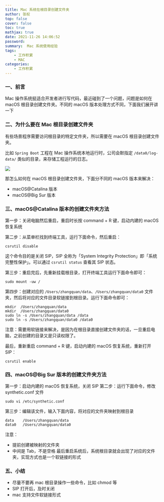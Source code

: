 ```yaml
---
title: Mac 系统在根目录创建文件夹
author: 张权
top: false
cover: false
toc: true
mathjax: true
date: 2021-11-26 14:06:52
password:
summary:  Mac 系统使用经验
tags:
	- 工作积累
	- MAC
categories:
	- 工作积累
---
```


### 一、前言

Mac 操作系统挺适合开发者进行写代码，最近碰到了一个问题，问题是如何在 macOS 根目录创建文件夹。不同的 macOS 版本处理方式不同，下面我们展开讲一下

### 二、为什么要在 Mac 根目录创建文件夹

有些场景程序需要访问根目录的特定文件夹，所以需要在 macOS 根目录创建文件夹。

比如 `Spring Boot` 工程在 Mac 操作系统本地运行时，公司会默指定 `/data0/log-data/` 类似的目录，来存储工程运行的日志。

![](https://cdn.jsdelivr.net/gh/dendi875/images/PicGo/mac-1.png)

那怎么如何在 macOS 根目录创建文件夹，下面分不同的 macOS 版本来解决：

* macOS@Catalina 版本
* macOS@Big Sur 版本

### 三、macOS@Catalina 版本的创建文件夹方法
第一步：关闭电脑然后重启，重启时长按 command + R 键，启动内建的 macOS 恢复系统

第二步：从菜单栏找到终端工具，运行下面命令，然后重启：
```shell
csrutil disable
```

这个命令目的是关闭 SIP，SIP 全称为「System Integrity Protection」即「系统完整性保护」。可以通过 `csrutil status` 查看其 SIP 状态。


第三步：重启完后，先重新挂载根目录，打开终端工具运行下面命令即可：
```shell
sudo mount -uw /
```

第四步：创建对应的 `/Users/zhangquan/data`、`/Users/zhangquan/data0` 文件夹，然后将对应的文件目录软链接到根目录。运行下面命令即可：

```shell
mkdir  /Users/zhangquan/data
mkdir  /Users/zhangquan/data0
sudo ln -s /Users/zhangquan/data /data
sudo ln -s /Users/zhangquan/data0 /data0
```

注意：需要用软链接来解决，是因为在根目录直接创建文件夹的话，一旦重启电脑，之前创建的目录又是只读权限了。

最后，重新重启 command + R 键，启动内建的 macOS 恢复系统，重新打开 SIP：

```shell
csrutil enable
```

### 四、macOS@Big Sur 版本的创建文件夹方法

第一步：启动内建的 macOS 恢复系统，关闭 SIP
第二步：运行下面命令，修改 synthetic.conf 文件
```shell
sudo vi /etc/synthetic.conf
```
第三步：编辑该文件，输入下面内容，将对应的文件夹映射到根目录

```shell
data    /Users/zhangquan/data
data0   /Users/zhangquan/data0
```


注意：

* 提前创建被映射的文件夹
* 中间是 Tab，不是空格
最后重启系统后，系统根目录就会出现了对应的文件夹，实现方式也是一个软链接的形式

### 五、小结

* 尽量不要再 mac 根目录操作一些命令，比如 chmod 等
* SIP 打开后，及时关闭
* mac 支持文件软链接形式